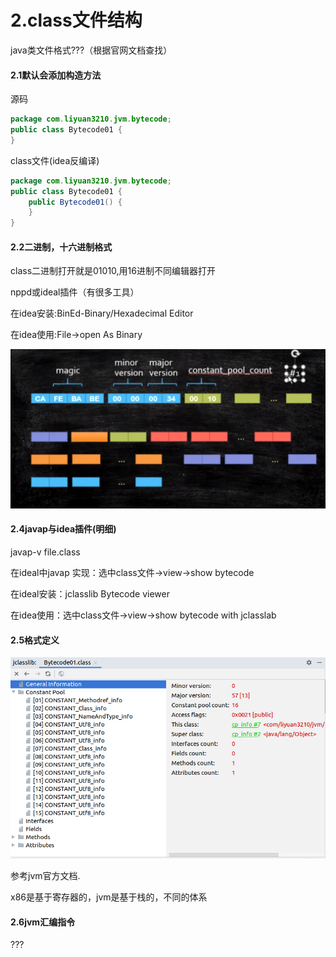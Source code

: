 # 2.class文件结构

java类文件格式???（根据官网文档查找）

#### 2.1默认会添加构造方法

源码

```java
package com.liyuan3210.jvm.bytecode;
public class Bytecode01 {
}
```

class文件(idea反编译)

```java
package com.liyuan3210.jvm.bytecode;
public class Bytecode01 {
    public Bytecode01() {
    }
}
```

#### 2.2二进制，十六进制格式

class二进制打开就是01010,用16进制不同编辑器打开

nppd或ideal插件（有很多工具）

在idea安装:BinEd-Binary/Hexadecimal Editor

在idea使用:File->open As Binary

![](img/jvm-2.3.png)

#### 2.4javap与idea插件(明细)

 javap-v file.class

在ideal中javap 实现：选中class文件->view->show bytecode

在ideal安装：jclasslib Bytecode viewer

在idea使用：选中class文件->view->show bytecode with jclasslab

#### 2.5格式定义

![](img/jvm-format-2.4.png)

参考jvm官方文档.

x86是基于寄存器的，jvm是基于栈的，不同的体系

#### 2.6jvm汇编指令

???